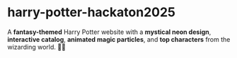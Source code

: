 # harry-potter-hackaton2025
A **fantasy-themed** Harry Potter website with a **mystical neon design**, **interactive catalog**, **animated magic particles**, and **top characters** from the wizarding world. 🚀✨  
